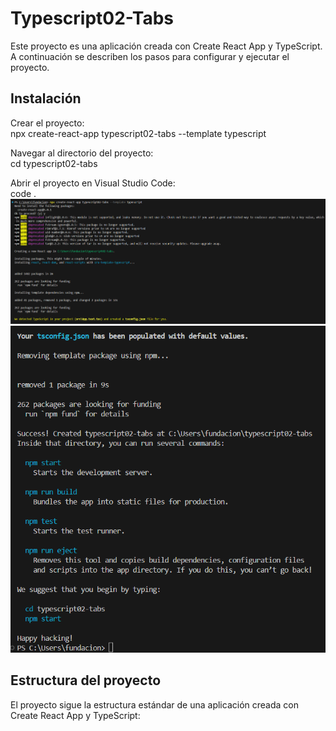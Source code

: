 # Typescript02-Tabs  
Este proyecto es una aplicación creada con Create React App y TypeScript. A continuación se describen los pasos para configurar y ejecutar el proyecto.  

## Instalación
Crear el proyecto:  
npx create-react-app typescript02-tabs --template typescript

Navegar al directorio del proyecto:  
cd typescript02-tabs

Abrir el proyecto en Visual Studio Code:  
code .  
![Configuration 1](./public/img/Configuration%20react.png)  
![Configuration 2](./public/img/Configuration2%20react.png)  

## Estructura del proyecto  
El proyecto sigue la estructura estándar de una aplicación creada con Create React App y TypeScript:  
